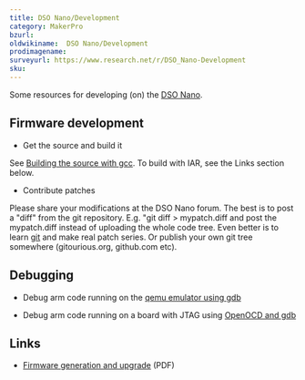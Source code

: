 ```yaml
---
title: DSO Nano/Development
category: MakerPro
bzurl:
oldwikiname:  DSO Nano/Development
prodimagename:
surveyurl: https://www.research.net/r/DSO_Nano-Development
sku:
---
```


Some resources for developing (on) the [DSO Nano](/DSO_Nano "DSO Nano").

##   Firmware development 

*   Get the source and build it

See [Building the source with gcc](/DSO_Nano-gcc "DSO Nano/gcc"). To build with IAR, see the Links section below.

*   Contribute patches

Please share your modifications at the DSO Nano forum. The best is to post a "diff" from the git repository. E.g. "git diff &gt; mypatch.diff and post the mypatch.diff instead of uploading the whole code tree. Even better is to learn [git](http://git-scm.com/) and make real patch series. Or publish your own git tree somewhere (gitourious.org, github.com etc).

##   Debugging

*   Debug arm code running on the [qemu emulator using gdb](/DSO_Nano-Qemu_gdb "DSO Nano/Qemu gdb")

*   Debug arm code running on a board with JTAG using [OpenOCD and gdb](/DSO_Nano-OpenOCD_gdb "DSO Nano/OpenOCD gdb")

##   Links

- [Firmware generation and upgrade](http://dsonano.googlecode.com/files/DSO%20nano%20firmware%20generation%20and%20upgrade.pdf) (PDF)
